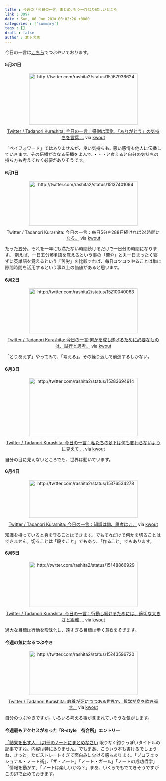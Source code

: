```yaml
---
title : 今週の「今日の一言」まとめ:もう一ひねり欲しいところ
link : 3997
date : Sun, 06 Jun 2010 00:02:26 +0000
categories : ["summary"]
tags : []
draft : false
author : 倉下忠憲
---
```


今日の一言は<a href="http://twitter.com/rashita2 ">こちら</a>でつぶやいております。

<h4>5月31日</h4>
<div class="kwout" style="text-align: center;"><img src="http://kwout.com/cutout/y/v3/mz/8pm_bor_rou_w350.jpg" alt="http://twitter.com/rashita2/status/15067936624" title="Twitter / Tadanori Kurashita: 今日の一言：感謝は環謝。「ありがとう」の気持ちを言葉 ..." width="350" height="166" style="border: none;" usemap="#map_yv3mz8pm" /><map id="map_yv3mz8pm" name="map_yv3mz8pm"><area coords="16,79,72,85" href="http://twitter.com/rashita2/status/15067936624" alt="" shape="rect" /><area coords="16,104,43,133" href="http://twitter.com/rashita2" alt="" shape="rect" /><area coords="55,104,123,122" href="http://twitter.com/rashita2" alt="" shape="rect" /></map><p style="margin-top: 10px; text-align: center;"><a href="http://twitter.com/rashita2/status/15067936624">Twitter / Tadanori Kurashita: 今日の一言：感謝は環謝。「ありがとう」の気持ちを言葉 ...</a> via <a href="http://kwout.com/quote/yv3mz8pm">kwout</a></p></div>
<!--more-->
「ペイフォワード」ではありませんが、良い気持ちも、悪い感情も他人に伝播していきます。その伝播が次なる伝播をよんで、・・・と考えると自分の気持ちの持ち方も考えておく必要がありそうです。
<h4>6月1日</h4>
<div class="kwout" style="text-align: center;"><img src="http://kwout.com/cutout/x/98/ju/kni_bor_rou_w350.jpg" alt="http://twitter.com/rashita2/status/15137401094" title="Twitter / Tadanori Kurashita: 今日の一言：毎日5分を288日続ければ24時間になる。" width="350" height="143" style="border: none;" usemap="#map_x98jukni" /><map id="map_x98jukni" name="map_x98jukni"><area coords="17,57,73,63" href="http://twitter.com/rashita2/status/15137401094" alt="" shape="rect" /><area coords="17,83,44,110" href="http://twitter.com/rashita2" alt="" shape="rect" /><area coords="56,82,124,99" href="http://twitter.com/rashita2" alt="" shape="rect" /></map><p style="margin-top: 10px; text-align: center;"><a href="http://twitter.com/rashita2/status/15137401094">Twitter / Tadanori Kurashita: 今日の一言：毎日5分を288日続ければ24時間になる。</a> via <a href="http://kwout.com/quote/x98jukni">kwout</a></p></div>
たった五分。それを一年にも満たない時間続けるだけで一日分の時間になります。
例えば、一日五分英単語を覚えるという事の「苦労」と丸一日まったく寝ずに英単語を覚えるという「苦労」を比較すれば、毎日コツコツやることは単に隙間時間を活用するという事以上の価値があると思います。
<h4>6月2日</h4>
<div class="kwout" style="text-align: center;"><img src="http://kwout.com/cutout/h/8n/ta/z8p_bor_rou_w350.jpg" alt="http://twitter.com/rashita2/status/15210040063" title="Twitter / Tadanori Kurashita: 今日の一言:何かを成し遂げるために必要なものは、試行と思考。" width="350" height="145" style="border: none;" usemap="#map_h8ntaz8p" /><map id="map_h8ntaz8p" name="map_h8ntaz8p"><area coords="68,57,101,64" href="http://www.tweetdeck.com/" alt="" shape="rect" /><area coords="16,57,65,64" href="http://twitter.com/rashita2/status/15210040063" alt="" shape="rect" /><area coords="16,83,43,111" href="http://twitter.com/rashita2" alt="" shape="rect" /><area coords="55,82,123,99" href="http://twitter.com/rashita2" alt="" shape="rect" /></map><p style="margin-top: 10px; text-align: center;"><a href="http://twitter.com/rashita2/status/15210040063">Twitter / Tadanori Kurashita: 今日の一言:何かを成し遂げるために必要なものは、試行と思考。</a> via <a href="http://kwout.com/quote/h8ntaz8p">kwout</a></p></div>
「とりあえず」やってみて、「考える」。その繰り返しで前進するしかない。
<h4>6月3日</h4>
<div class="kwout" style="text-align: center;"><img src="http://kwout.com/cutout/b/nx/rf/ehr_bor_rou_w350.jpg" alt="http://twitter.com/rashita2/status/15283694914" title="Twitter / Tadanori Kurashita: 今日の一言：私たちの足下は何も変わらないように見えて ..." width="350" height="188" style="border: none;" usemap="#map_bnxrfehr" /><map id="map_bnxrfehr" name="map_bnxrfehr"><area coords="15,100,67,106" href="http://twitter.com/rashita2/status/15283694914" alt="" shape="rect" /><area coords="15,125,42,153" href="http://twitter.com/rashita2" alt="" shape="rect" /><area coords="54,125,122,142" href="http://twitter.com/rashita2" alt="" shape="rect" /></map><p style="margin-top: 10px; text-align: center;"><a href="http://twitter.com/rashita2/status/15283694914">Twitter / Tadanori Kurashita: 今日の一言：私たちの足下は何も変わらないように見えて ...</a> via <a href="http://kwout.com/quote/bnxrfehr">kwout</a></p></div>
自分の目に見えないところでも、世界は動いています。
<h4>6月4日</h4>
<div class="kwout" style="text-align: center;"><img src="http://kwout.com/cutout/n/kp/65/az8_bor_rou_w350.jpg" alt="http://twitter.com/rashita2/status/15376534278" title="Twitter / Tadanori Kurashita: 今日の一言：知識は鎧、思考は刀。" width="350" height="121" style="border: none;" usemap="#map_nkp65az8" /><map id="map_nkp65az8" name="map_nkp65az8"><area coords="15,34,65,40" href="http://twitter.com/rashita2/status/15376534278" alt="" shape="rect" /><area coords="15,59,42,87" href="http://twitter.com/rashita2" alt="" shape="rect" /><area coords="55,58,122,76" href="http://twitter.com/rashita2" alt="" shape="rect" /></map><p style="margin-top: 10px; text-align: center;"><a href="http://twitter.com/rashita2/status/15376534278">Twitter / Tadanori Kurashita: 今日の一言：知識は鎧、思考は刀。</a> via <a href="http://kwout.com/quote/nkp65az8">kwout</a></p></div>
知識を持っていると身を守ることはできます。でもそれだけで何かを切ることはできません。切ることは「殺すこと」でもあり、「作ること」でもあります。
<h4>6月5日</h4>
<div class="kwout" style="text-align: center;"><img src="http://kwout.com/cutout/8/kp/65/az8_bor_rou_w350.jpg" alt="http://twitter.com/rashita2/status/15448866929" title="Twitter / Tadanori Kurashita: 今日の一言：行動し続けるためには、適切な大きさと距離 ..." width="350" height="145" style="border: none;" usemap="#map_8kp65az8" /><map id="map_8kp65az8" name="map_8kp65az8"><area coords="14,58,48,64" href="http://twitter.com/rashita2/status/15448866929" alt="" shape="rect" /><area coords="14,83,41,111" href="http://twitter.com/rashita2" alt="" shape="rect" /><area coords="54,83,122,100" href="http://twitter.com/rashita2" alt="" shape="rect" /></map><p style="margin-top: 10px; text-align: center;"><a href="http://twitter.com/rashita2/status/15448866929">Twitter / Tadanori Kurashita: 今日の一言：行動し続けるためには、適切な大きさと距離 ...</a> via <a href="http://kwout.com/quote/8kp65az8">kwout</a></p></div>
過大な目標は行動を曖昧化し、遠すぎる目標は歩く意欲をそぎます。
<h4>今週の気になるつぶやき</h4>
<div class="kwout" style="text-align: center;"><img src="http://kwout.com/cutout/s/z4/y2/ukn_bor_rou_w350.jpg" alt="http://twitter.com/rashita2/status/15243596720" title="Twitter / Tadanori Kurashita: 教養が死につつある世界で、哲学が息を吹き返す。" width="350" height="141" style="border: none;" usemap="#map_sz4y2ukn" /><map id="map_sz4y2ukn" name="map_sz4y2ukn"><area coords="70,55,104,61" href="http://www.tweetdeck.com/" alt="" shape="rect" /><area coords="15,55,68,61" href="http://twitter.com/rashita2/status/15243596720" alt="" shape="rect" /><area coords="15,81,42,109" href="http://twitter.com/rashita2" alt="" shape="rect" /><area coords="54,80,122,97" href="http://twitter.com/rashita2" alt="" shape="rect" /></map><p style="margin-top: 10px; text-align: center;"><a href="http://twitter.com/rashita2/status/15243596720">Twitter / Tadanori Kurashita: 教養が死につつある世界で、哲学が息を吹き返す。</a> via <a href="http://kwout.com/quote/sz4y2ukn">kwout</a></p></div>
自分のつぶやきですが。いろいろ考える事が含まれていそうな気がします。

<h4>今週最もアクセスがあった「R-style　待合所」エントリー</h4>
<a href="http://r-style.posterous.com/1-nECqJ"> 「結果を出す人」は1冊のノートにまとめなさい</a>
限りなく釣りっぽいタイトルの記事ですね。内容は特にありません。でもまあ、こういう本も書けるでしょうね、きっと。ただストレートすぎて面白みに欠ける感もあります。「プロフェッショナル・ノート術」、「ザ・ノート」「ノート・ガール」「ノートの成功哲学」「情報を動かす」「ノートは楽しいかね？」まあ、いくらでもでてきそうですがこの辺で止めておきます。